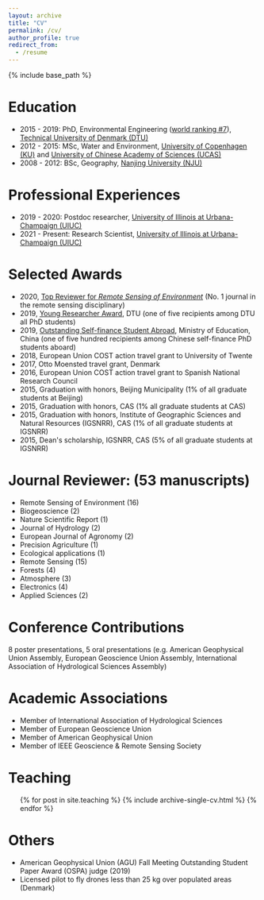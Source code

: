 ```yaml
---
layout: archive
title: "CV"
permalink: /cv/
author_profile: true
redirect_from:
  - /resume
---
```


{% include base_path %}

Education
======
* 2015 - 2019: PhD, Environmental Engineering ([world ranking #7](http://www.shanghairanking.com/Shanghairanking-Subject-Rankings/environmental-science-engineering.html)), [Technical University of Denmark (DTU)](https://www.env.dtu.dk/english)
* 2012 - 2015: MSc, Water and Environment, [University of Copenhagen (KU)](https://www.ku.dk/english/) and [University of Chinese Academy of Sciences (UCAS)](http://english.cas.cn/)
* 2008 - 2012: BSc, Geography, [Nanjing University (NJU)](https://www.nju.edu.cn/en/main.psp)

Professional Experiences
======
* 2019  - 2020: Postdoc researcher, [University of Illinois at Urbana-Champaign (UIUC)](https://cabbi.bio/)
* 2021 - Present: Research Scientist, [University of Illinois at Urbana-Champaign (UIUC)](https://cabbi.bio/)

  
Selected Awards
======
* 2020, [Top Reviewer for *Remote Sensing of Environment*](https://www.journals.elsevier.com/remote-sensing-of-environment/news/appreciation-for-the-reviewers-of-rse-for-the-calendar-year) (No. 1 journal in the remote sensing disciplinary)
* 2019, [Young Researcher Award](https://www.env.dtu.dk/english/about/news/2019/12/sheng-wang?id=5339e508-c910-4184-a945-f4173979f03c), DTU (one of five recipients among DTU all PhD students)
* 2019, [Outstanding Self-finance Student Abroad](https://en.wikipedia.org/wiki/Chinese_government_award_for_outstanding_self_finance_students_abroad), Ministry of Education, China (one of five hundred recipients among Chinese self-finance PhD students aboard)
* 2018, European Union COST action travel grant to University of Twente
* 2017, Otto Moensted travel grant, Denmark 
* 2016, European Union COST action travel grant to Spanish National Research Council
* 2015, Graduation with honors, Beijing Municipality (1% of all graduate students at Beijing)
* 2015, Graduation with honors, CAS (1% all graduate students at CAS)
* 2015, Graduation with honors, Institute of Geographic Sciences and Natural Resources (IGSNRR), CAS (1% of all graduate students at IGSNRR)
* 2015, Dean's scholarship, IGSNRR, CAS (5% of all graduate students at IGSNRR)

Journal Reviewer: (53 manuscripts)
======
* Remote Sensing of Environment (16)
* Biogeoscience (2)
* Nature Scientific Report (1)
* Journal of Hydrology (2)
* European Journal of Agronomy (2)
* Precision Agriculture (1)
* Ecological applications (1)
* Remote Sensing (15)
* Forests (4)
* Atmosphere (3)
* Electronics (4)
* Applied Sciences (2)

Conference Contributions
======
8 poster presentations, 5 oral presentations (e.g. American Geophysical Union Assembly, European Geoscience Union Assembly, International Association of Hydrological Sciences Assembly)

Academic Associations
======
* Member of International Association of Hydrological Sciences
* Member of European Geoscience Union
* Member of American Geophysical Union
* Member of IEEE Geoscience & Remote Sensing Society
  
Teaching
======
  <ul>{% for post in site.teaching %}
    {% include archive-single-cv.html %}
  {% endfor %}</ul>
  
Others
======
* American Geophysical Union (AGU) Fall Meeting Outstanding Student Paper Award (OSPA) judge (2019)
* Licensed pilot to fly drones less than 25 kg over populated areas (Denmark)
